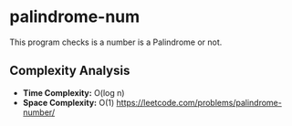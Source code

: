 # palindrome-num
This program checks is a number is a Palindrome or not.
## Complexity Analysis
- **Time Complexity:** O(log n)
- **Space Complexity:** O(1)
https://leetcode.com/problems/palindrome-number/
